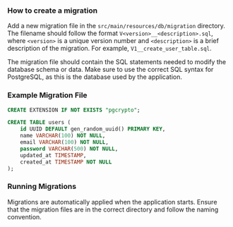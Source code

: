 ### How to create a migration

Add a new migration file in the `src/main/resources/db/migration` directory. 
The filename should follow the format `V<version>__<description>.sql`, where `<version>` is a unique version number and `<description>` is a brief description of the migration.
For example, `V1__create_user_table.sql`.

The migration file should contain the SQL statements needed to modify the database schema or data.
Make sure to use the correct SQL syntax for PostgreSQL, as this is the database used by the application.

### Example Migration File

```sql
CREATE EXTENSION IF NOT EXISTS "pgcrypto";

CREATE TABLE users (
    id UUID DEFAULT gen_random_uuid() PRIMARY KEY,
    name VARCHAR(100) NOT NULL,
    email VARCHAR(100) NOT NULL,
    password VARCHAR(500) NOT NULL,
    updated_at TIMESTAMP,
    created_at TIMESTAMP NOT NULL
);
```

### Running Migrations
Migrations are automatically applied when the application starts.
Ensure that the migration files are in the correct directory and follow the naming convention.